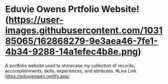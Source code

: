 # Eduvie Owens Prtfolio Website!(https://user-images.githubusercontent.com/103185065/162868279-9e3aea46-7fe1-4b34-9288-14a1efec4b8e.png)

A portfolio website used to showcase my collection of records, accomplishments, skills, experiences, and attributes.
#Live Link https://eduvieowen.netlify.app/
